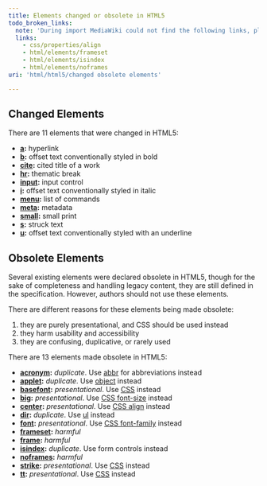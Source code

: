 ```yaml
---
title: Elements changed or obsolete in HTML5
todo_broken_links:
  note: 'During import MediaWiki could not find the following links, please fix and adjust this list.'
  links:
    - css/properties/align
    - html/elements/frameset
    - html/elements/isindex
    - html/elements/noframes
uri: 'html/html5/changed obsolete elements'

---
```

## <span>Changed Elements</span>

There are 11 elements that were changed in HTML5:

-   **[a](/html/elements/a):** hyperlink
-   **[b](/html/elements/b):** offset text conventionally styled in bold
-   **[cite](/html/elements/cite):** cited title of a work
-   **[hr](/html/elements/hr):** thematic break
-   **[input](/html/elements/input):** input control
-   **[i](/html/elements/i):** offset text conventionally styled in italic
-   **[menu](/html/elements/menu):** list of commands
-   **[meta](/html/elements/meta):** metadata
-   **[small](/html/elements/small):** small print
-   **[s](/html/elements/s):** struck text
-   **[u](/html/elements/u):** offset text conventionally styled with an underline

## <span>Obsolete Elements</span>

Several existing elements were declared obsolete in HTML5, though for the sake of completeness and handling legacy content, they are still defined in the specification. However, authors should not use these elements.

There are different reasons for these elements being made obsolete:

1.  they are purely presentational, and CSS should be used instead
2.  they harm usability and accessibility
3.  they are confusing, duplicative, or rarely used

There are 13 elements made obsolete in HTML5:

-   **[acronym](/html/elements/acronym):** *duplicate*. Use [abbr](/html/elements/abbr) for abbreviations instead
-   **[applet](/html/elements/applet):** *duplicate*. Use [object](/html/elements/object) instead
-   **[basefont](/html/elements/basefont):** *presentational*. Use [CSS](/css) instead
-   **[big](/html/elements/big):** *presentational*. Use [CSS font-size](/css/properties/font-size) instead
-   **[center](/html/elements/center):** *presentational*. Use [CSS align](/w/index.php?title=css/properties/align&action=edit&redlink=1) instead
-   **[dir](/html/elements/dir):** *duplicate*. Use [ul](/html/elements/ul) instead
-   **[font](/html/elements/font):** *presentational*. Use [CSS font-family](/css/properties/font-family) instead
-   **[frameset](/w/index.php?title=html/elements/frameset&action=edit&redlink=1):** *harmful*
-   **[frame](/html/elements/frame):** *harmful*
-   **[isindex](/w/index.php?title=html/elements/isindex&action=edit&redlink=1):** *duplicate*. Use form controls instead
-   **[noframes](/w/index.php?title=html/elements/noframes&action=edit&redlink=1):** *harmful*
-   **[strike](/html/elements/strike):** *presentational*. Use [CSS](/css) instead
-   **[tt](/html/elements/tt):** *presentational*. Use [CSS](/css) instead
